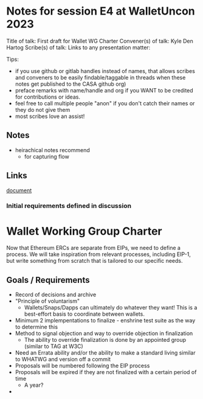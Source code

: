 # Notes for session E4 at WalletUncon 2023

Title of talk: First draft for Wallet WG Charter
Convener(s) of talk: Kyle Den Hartog
Scribe(s) of talk:
Links to any presentation matter:

Tips:
- if you use github or gitlab handles instead of names, that allows scribes and conveners to be easily findable/taggable in threads when these notes get published to the CASA github org)
- preface remarks with name/handle and org if you WANT to be credited for contributions or ideas. 
- feel free to call multiple people "anon" if you don't catch their names or they do not give them
- most scribes love an assist!

## Notes

- heirachical notes recommend
    - for capturing flow

## Links

[document](https://hackmd.io/Y06R5sYpT5-F9v4loxB9ww)

### Initial requirements defined in discussion

# Wallet Working Group Charter

Now that Ethereum ERCs are separate from EIPs, we need to define a process. We will take inspiration from relevant processes, including EIP-1, but write something from scratch that is tailored to our specific needs.

## Goals / Requirements
- Record of decisions and archive
- "Principle of voluntarism"
  - Wallets/Snaps/Dapps can ultimately do whatever they want! This is a best-effort basis to coordinate between wallets.
- Minimum 2 implempentations to finalize - enshrine test suite as the way to determine this
- Method to signal objection and way to override objection in finalization
    - The ability to override finalization is done by an appointed group (similar to TAG at W3C)
- Need an Errata ability and/or the ability to make a standard living similar to WHATWG and version off a commit
- Proposals will be numbered following the EIP process
- Proposals will be expired if they are not finalized with a certain period of time
    - A year?
- 